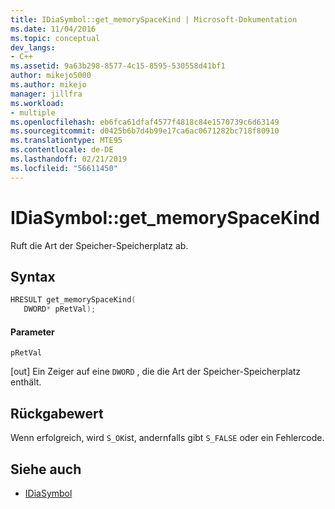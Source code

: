 ```yaml
---
title: IDiaSymbol::get_memorySpaceKind | Microsoft-Dokumentation
ms.date: 11/04/2016
ms.topic: conceptual
dev_langs:
- C++
ms.assetid: 9a63b298-8577-4c15-8595-530558d41bf1
author: mikejo5000
ms.author: mikejo
manager: jillfra
ms.workload:
- multiple
ms.openlocfilehash: eb6fca61dfaf4577f4818c84e1570739c6d63149
ms.sourcegitcommit: d0425b6b7d4b99e17ca6ac0671282bc718f80910
ms.translationtype: MTE95
ms.contentlocale: de-DE
ms.lasthandoff: 02/21/2019
ms.locfileid: "56611450"
---
```

# <a name="idiasymbolgetmemoryspacekind"></a>IDiaSymbol::get_memorySpaceKind
Ruft die Art der Speicher-Speicherplatz ab.

## <a name="syntax"></a>Syntax

```C++
HRESULT get_memorySpaceKind(
   DWORD* pRetVal);
```

#### <a name="parameters"></a>Parameter
 `pRetVal`

[out] Ein Zeiger auf eine `DWORD` , die die Art der Speicher-Speicherplatz enthält.

## <a name="return-value"></a>Rückgabewert
 Wenn erfolgreich, wird `S_OK`ist, andernfalls gibt `S_FALSE` oder ein Fehlercode.

## <a name="see-also"></a>Siehe auch
- [IDiaSymbol](../../debugger/debug-interface-access/idiasymbol.md)